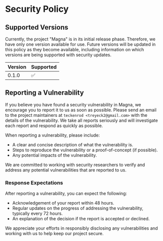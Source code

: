 # Security Policy

## Supported Versions

Currently, the project "Magna" is in its initial release phase. Therefore, we have only one version available for use. Future versions will be updated in this policy as they become available, including information on which versions are being supported with security updates.

| Version | Supported          |
| ------- | ------------------ |
| 0.1.0   | :white_check_mark: |

## Reporting a Vulnerability

If you believe you have found a security vulnerability in Magna, we encourage you to report it to us as soon as possible. Please send an email to the project maintainers at `teckenrod <treyeck2@gmail.com>` with the details of the vulnerability. We take all reports seriously and will investigate each report and respond as quickly as possible.

When reporting a vulnerability, please include:
- A clear and concise description of what the vulnerability is.
- Steps to reproduce the vulnerability or a proof-of-concept (if possible).
- Any potential impacts of the vulnerability.

We are committed to working with security researchers to verify and address any potential vulnerabilities that are reported to us.

### Response Expectations

After reporting a vulnerability, you can expect the following:
- Acknowledgement of your report within 48 hours.
- Regular updates on the progress of addressing the vulnerability, typically every 72 hours.
- An explanation of the decision if the report is accepted or declined.

We appreciate your efforts in responsibly disclosing any vulnerabilities and working with us to help keep our project secure.
